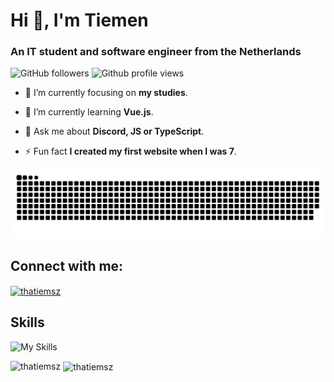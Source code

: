 # Hi 👋, I'm Tiemen
### An IT student and software engineer from the Netherlands

![GitHub followers](https://img.shields.io/github/followers/ThaTiemsz?color=7289da&logo=GitHub&style=for-the-badge)
![Github profile views](https://komarev.com/ghpvc/?username=thatiemsz&label=Profile%20views&color=7289da&style=for-the-badge)

- 🔭 I’m currently focusing on **my studies**.

- 🌱 I’m currently learning **Vue.js**.

- 💬 Ask me about **Discord, JS or TypeScript**.

- ⚡ Fun fact **I created my first website when I was 7**.

![Snake animation of GitHub contribution stats](https://raw.githubusercontent.com/ThaTiemsz/ThaTiemsz/output/snake.svg)

## Connect with me:
<p align="left">
  <a href="https://twitter.com/thatiemsz" target="blank">
    <img align="center" src="https://raw.githubusercontent.com/rahuldkjain/github-profile-readme-generator/master/src/images/icons/Social/twitter.svg" alt="thatiemsz" height="30" width="40" />
  </a>
</p>

## Skills
![My Skills](https://skillicons.dev/icons?i=nodejs,javascript,typescript,cs,java,python,php,html,css,sass,react,vuejs,angular,spring,mysql,jquery,redis,postgresql,mongodb,sqlite,git,linux,docker,nginx,express,electron,bootstrap,workers,postman,xd,figma)

<p>
  <img align="left" src="https://github-readme-stats.vercel.app/api/top-langs?username=thatiemsz&show_icons=true&locale=en&layout=compact&theme=radical" alt="thatiemsz" />
  &nbsp;<img align="center" src="https://github-readme-stats.vercel.app/api?username=thatiemsz&show_icons=true&locale=en&theme=radical" alt="thatiemsz" />
</p>
